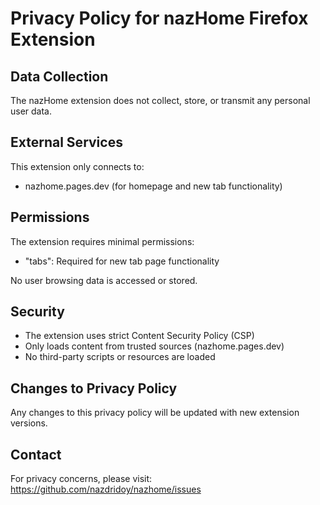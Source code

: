 # Privacy Policy for nazHome Firefox Extension

## Data Collection
The nazHome extension does not collect, store, or transmit any personal user data.

## External Services
This extension only connects to:
- nazhome.pages.dev (for homepage and new tab functionality)

## Permissions
The extension requires minimal permissions:
- "tabs": Required for new tab page functionality

No user browsing data is accessed or stored.

## Security
- The extension uses strict Content Security Policy (CSP)
- Only loads content from trusted sources (nazhome.pages.dev)
- No third-party scripts or resources are loaded

## Changes to Privacy Policy
Any changes to this privacy policy will be updated with new extension versions.

## Contact
For privacy concerns, please visit:
https://github.com/nazdridoy/nazhome/issues 